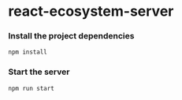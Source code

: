 # react-ecosystem-server

### Install the project dependencies
```node 
npm install 
```

### Start the server
```node
npm run start
```
